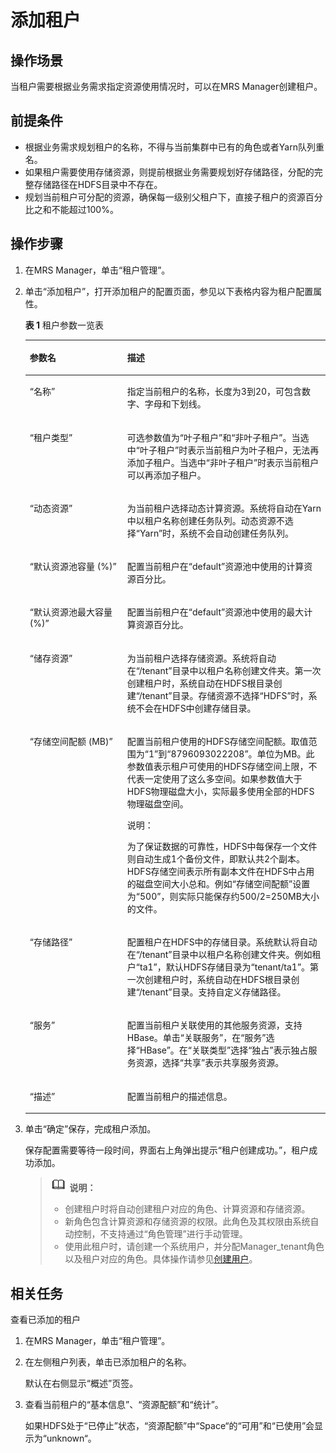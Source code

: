 # 添加租户<a name="ZH-CN_TOPIC_0174499467"></a>

## 操作场景<a name="zh-cn_topic_0035271541_section54537506192610"></a>

当租户需要根据业务需求指定资源使用情况时，可以在MRS Manager创建租户。

## 前提条件<a name="zh-cn_topic_0035271541_section57491743192637"></a>

-   根据业务需求规划租户的名称，不得与当前集群中已有的角色或者Yarn队列重名。
-   如果租户需要使用存储资源，则提前根据业务需要规划好存储路径，分配的完整存储路径在HDFS目录中不存在。
-   规划当前租户可分配的资源，确保每一级别父租户下，直接子租户的资源百分比之和不能超过100%。

## 操作步骤<a name="zh-cn_topic_0035271541_section34570625192643"></a>

1.  在MRS Manager，单击“租户管理”。
2.  单击“添加租户”，打开添加租户的配置页面，参见以下表格内容为租户配置属性。

    **表 1**  租户参数一览表

    <a name="zh-cn_topic_0035271541_table269395619271"></a>
    <table><thead align="left"><tr id="zh-cn_topic_0035271541_row2745194719271"><th class="cellrowborder" valign="top" width="32.5%" id="mcps1.2.3.1.1"><p id="zh-cn_topic_0035271541_p901521119271"><a name="zh-cn_topic_0035271541_p901521119271"></a><a name="zh-cn_topic_0035271541_p901521119271"></a><strong id="zh-cn_topic_0035271541_b1074858819279"><a name="zh-cn_topic_0035271541_b1074858819279"></a><a name="zh-cn_topic_0035271541_b1074858819279"></a>参数名</strong></p>
    </th>
    <th class="cellrowborder" valign="top" width="67.5%" id="mcps1.2.3.1.2"><p id="zh-cn_topic_0035271541_p5914350019271"><a name="zh-cn_topic_0035271541_p5914350019271"></a><a name="zh-cn_topic_0035271541_p5914350019271"></a><strong id="zh-cn_topic_0035271541_b6532929019279"><a name="zh-cn_topic_0035271541_b6532929019279"></a><a name="zh-cn_topic_0035271541_b6532929019279"></a>描述</strong></p>
    </th>
    </tr>
    </thead>
    <tbody><tr id="zh-cn_topic_0035271541_row2589419719271"><td class="cellrowborder" valign="top" width="32.5%" headers="mcps1.2.3.1.1 "><p id="zh-cn_topic_0035271541_p1705524719271"><a name="zh-cn_topic_0035271541_p1705524719271"></a><a name="zh-cn_topic_0035271541_p1705524719271"></a>“名称”</p>
    </td>
    <td class="cellrowborder" valign="top" width="67.5%" headers="mcps1.2.3.1.2 "><p id="zh-cn_topic_0035271541_p3929779419271"><a name="zh-cn_topic_0035271541_p3929779419271"></a><a name="zh-cn_topic_0035271541_p3929779419271"></a>指定当前租户的名称，长度为3到20，可包含数字、字母和下划线。</p>
    </td>
    </tr>
    <tr id="zh-cn_topic_0035271541_row1813582819271"><td class="cellrowborder" valign="top" width="32.5%" headers="mcps1.2.3.1.1 "><p id="zh-cn_topic_0035271541_p5971593419271"><a name="zh-cn_topic_0035271541_p5971593419271"></a><a name="zh-cn_topic_0035271541_p5971593419271"></a>“租户类型”</p>
    </td>
    <td class="cellrowborder" valign="top" width="67.5%" headers="mcps1.2.3.1.2 "><p id="zh-cn_topic_0035271541_p515246819271"><a name="zh-cn_topic_0035271541_p515246819271"></a><a name="zh-cn_topic_0035271541_p515246819271"></a>可选参数值为“叶子租户”和“非叶子租户”。当选中“叶子租户”时表示当前租户为叶子租户，无法再添加子租户。当选中“非叶子租户”时表示当前租户可以再添加子租户。</p>
    </td>
    </tr>
    <tr id="zh-cn_topic_0035271541_row4637222019271"><td class="cellrowborder" valign="top" width="32.5%" headers="mcps1.2.3.1.1 "><p id="zh-cn_topic_0035271541_p6516233619271"><a name="zh-cn_topic_0035271541_p6516233619271"></a><a name="zh-cn_topic_0035271541_p6516233619271"></a>“动态资源”</p>
    </td>
    <td class="cellrowborder" valign="top" width="67.5%" headers="mcps1.2.3.1.2 "><p id="zh-cn_topic_0035271541_p4365789319271"><a name="zh-cn_topic_0035271541_p4365789319271"></a><a name="zh-cn_topic_0035271541_p4365789319271"></a>为当前租户选择动态计算资源。系统将自动在Yarn中以租户名称创建任务队列。动态资源不选择“Yarn”时，系统不会自动创建任务队列。</p>
    </td>
    </tr>
    <tr id="zh-cn_topic_0035271541_row5737672319271"><td class="cellrowborder" valign="top" width="32.5%" headers="mcps1.2.3.1.1 "><p id="zh-cn_topic_0035271541_p1700302019271"><a name="zh-cn_topic_0035271541_p1700302019271"></a><a name="zh-cn_topic_0035271541_p1700302019271"></a>“默认资源池容量 (%)”</p>
    </td>
    <td class="cellrowborder" valign="top" width="67.5%" headers="mcps1.2.3.1.2 "><p id="zh-cn_topic_0035271541_p3506738519271"><a name="zh-cn_topic_0035271541_p3506738519271"></a><a name="zh-cn_topic_0035271541_p3506738519271"></a>配置当前租户在“default”资源池中使用的计算资源百分比。</p>
    </td>
    </tr>
    <tr id="zh-cn_topic_0035271541_row4717101519271"><td class="cellrowborder" valign="top" width="32.5%" headers="mcps1.2.3.1.1 "><p id="zh-cn_topic_0035271541_p6275587019271"><a name="zh-cn_topic_0035271541_p6275587019271"></a><a name="zh-cn_topic_0035271541_p6275587019271"></a>“默认资源池最大容量 (%)”</p>
    </td>
    <td class="cellrowborder" valign="top" width="67.5%" headers="mcps1.2.3.1.2 "><p id="zh-cn_topic_0035271541_p5006070119271"><a name="zh-cn_topic_0035271541_p5006070119271"></a><a name="zh-cn_topic_0035271541_p5006070119271"></a>配置当前租户在“default”资源池中使用的最大计算资源百分比。</p>
    </td>
    </tr>
    <tr id="zh-cn_topic_0035271541_row4789313219271"><td class="cellrowborder" valign="top" width="32.5%" headers="mcps1.2.3.1.1 "><p id="zh-cn_topic_0035271541_p5413845919271"><a name="zh-cn_topic_0035271541_p5413845919271"></a><a name="zh-cn_topic_0035271541_p5413845919271"></a>“储存资源”</p>
    </td>
    <td class="cellrowborder" valign="top" width="67.5%" headers="mcps1.2.3.1.2 "><p id="zh-cn_topic_0035271541_p2313904719271"><a name="zh-cn_topic_0035271541_p2313904719271"></a><a name="zh-cn_topic_0035271541_p2313904719271"></a>为当前租户选择存储资源。系统将自动在“/tenant”目录中以租户名称创建文件夹。第一次创建租户时，系统自动在HDFS根目录创建“/tenant”目录。存储资源不选择<span class="parmvalue" id="zh-cn_topic_0035271541_parmvalue55076469151819"><a name="zh-cn_topic_0035271541_parmvalue55076469151819"></a><a name="zh-cn_topic_0035271541_parmvalue55076469151819"></a>“HDFS”</span>时，系统不会在HDFS中创建存储目录。</p>
    </td>
    </tr>
    <tr id="zh-cn_topic_0035271541_row692483119271"><td class="cellrowborder" valign="top" width="32.5%" headers="mcps1.2.3.1.1 "><p id="zh-cn_topic_0035271541_p2404040019271"><a name="zh-cn_topic_0035271541_p2404040019271"></a><a name="zh-cn_topic_0035271541_p2404040019271"></a>“存储空间配额 (MB)”</p>
    </td>
    <td class="cellrowborder" valign="top" width="67.5%" headers="mcps1.2.3.1.2 "><p id="zh-cn_topic_0035271541_p111537819271"><a name="zh-cn_topic_0035271541_p111537819271"></a><a name="zh-cn_topic_0035271541_p111537819271"></a>配置当前租户使用的HDFS存储空间配额。取值范围为“1”到“8796093022208”。单位为MB。此参数值表示租户可使用的HDFS存储空间上限，不代表一定使用了这么多空间。如果参数值大于HDFS物理磁盘大小，实际最多使用全部的HDFS物理磁盘空间。</p>
    <div class="note" id="zh-cn_topic_0035271541_note17069590164928"><a name="zh-cn_topic_0035271541_note17069590164928"></a><a name="zh-cn_topic_0035271541_note17069590164928"></a><span class="notetitle"> 说明： </span><div class="notebody"><p id="zh-cn_topic_0035271541_p32992694175822"><a name="zh-cn_topic_0035271541_p32992694175822"></a><a name="zh-cn_topic_0035271541_p32992694175822"></a>为了保证数据的可靠性，HDFS中每保存一个文件则自动生成1个备份文件，即默认共2个副本。HDFS存储空间表示所有副本文件在HDFS中占用的磁盘空间大小总和。例如“存储空间配额”设置为“500”，则实际只能保存约500/2=250MB大小的文件。</p>
    </div></div>
    </td>
    </tr>
    <tr id="zh-cn_topic_0035271541_row1003840419271"><td class="cellrowborder" valign="top" width="32.5%" headers="mcps1.2.3.1.1 "><p id="zh-cn_topic_0035271541_p780443419271"><a name="zh-cn_topic_0035271541_p780443419271"></a><a name="zh-cn_topic_0035271541_p780443419271"></a>“存储路径”</p>
    </td>
    <td class="cellrowborder" valign="top" width="67.5%" headers="mcps1.2.3.1.2 "><p id="zh-cn_topic_0035271541_p2817942819271"><a name="zh-cn_topic_0035271541_p2817942819271"></a><a name="zh-cn_topic_0035271541_p2817942819271"></a>配置租户在HDFS中的存储目录。系统默认将自动在“/tenant”目录中以租户名称创建文件夹。例如租户“ta1”，默认HDFS存储目录为“tenant/ta1”。第一次创建租户时，系统自动在HDFS根目录创建“/tenant”目录。支持自定义存储路径。</p>
    </td>
    </tr>
    <tr id="zh-cn_topic_0035271541_row5228826719271"><td class="cellrowborder" valign="top" width="32.5%" headers="mcps1.2.3.1.1 "><p id="zh-cn_topic_0035271541_p749119819271"><a name="zh-cn_topic_0035271541_p749119819271"></a><a name="zh-cn_topic_0035271541_p749119819271"></a>“服务”</p>
    </td>
    <td class="cellrowborder" valign="top" width="67.5%" headers="mcps1.2.3.1.2 "><p id="zh-cn_topic_0035271541_p280733919271"><a name="zh-cn_topic_0035271541_p280733919271"></a><a name="zh-cn_topic_0035271541_p280733919271"></a>配置当前租户关联使用的其他服务资源，支持HBase。单击“关联服务”，在“服务”选择“HBase”。在“关联类型”选择“独占”表示独占服务资源，选择“共享”表示共享服务资源。</p>
    </td>
    </tr>
    <tr id="zh-cn_topic_0035271541_row2526605419271"><td class="cellrowborder" valign="top" width="32.5%" headers="mcps1.2.3.1.1 "><p id="zh-cn_topic_0035271541_p3328447419271"><a name="zh-cn_topic_0035271541_p3328447419271"></a><a name="zh-cn_topic_0035271541_p3328447419271"></a>“描述”</p>
    </td>
    <td class="cellrowborder" valign="top" width="67.5%" headers="mcps1.2.3.1.2 "><p id="zh-cn_topic_0035271541_p1168786719271"><a name="zh-cn_topic_0035271541_p1168786719271"></a><a name="zh-cn_topic_0035271541_p1168786719271"></a>配置当前租户的描述信息。</p>
    </td>
    </tr>
    </tbody>
    </table>

3.  单击“确定”保存，完成租户添加。

    保存配置需要等待一段时间，界面右上角弹出提示“租户创建成功。”，租户成功添加。

    >![](public_sys-resources/icon-note.gif) **说明：**   
    >-   创建租户时将自动创建租户对应的角色、计算资源和存储资源。  
    >-   新角色包含计算资源和存储资源的权限。此角色及其权限由系统自动控制，不支持通过“角色管理”进行手动管理。  
    >-   使用此租户时，请创建一个系统用户，并分配Manager\_tenant角色以及租户对应的角色。具体操作请参见[创建用户](创建用户-173.md#ZH-CN_TOPIC_0174499505)。  


## 相关任务<a name="zh-cn_topic_0035271541_section28781070132624"></a>

查看已添加的租户

1.  在MRS Manager，单击“租户管理”。
2.  在左侧租户列表，单击已添加租户的名称。

    默认在右侧显示“概述”页签。

3.  查看当前租户的“基本信息”、“资源配额”和“统计”。

    如果HDFS处于“已停止”状态，“资源配额”中“Space“的“可用”和“已使用”会显示为“unknown“。


